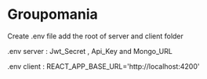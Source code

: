 # Groupomania

Create .env file add the root of server and client folder 

.env server : Jwt_Secret , Api_Key and Mongo_URL

.env client : REACT_APP_BASE_URL='http://localhost:4200'
